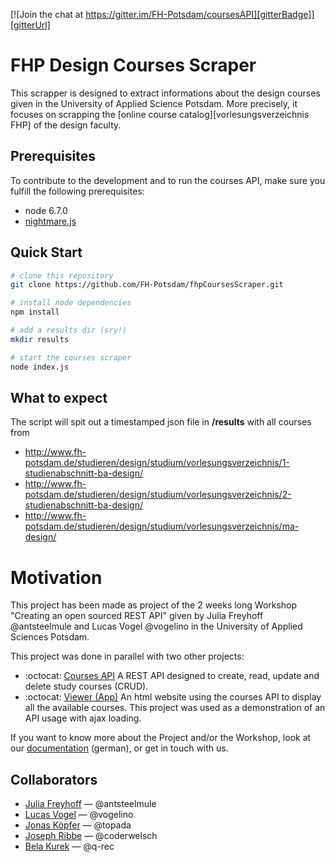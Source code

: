 [![Join the chat at https://gitter.im/FH-Potsdam/coursesAPI][gitterBadge]][gitterUrl]

# FHP Design Courses Scraper  
This scrapper is designed to extract informations about the design courses given in the University of Applied Science Potsdam. More precisely, it focuses on scrapping the [online course catalog][vorlesungsverzeichnis FHP] of the design faculty.

## Prerequisites
To contribute to the development and to run the courses API, make sure you fulfill the following prerequisites:

- node 6.7.0
- [nightmare.js](https://github.com/segmentio/nightmare)

## Quick Start

```bash
# clone this repository
git clone https://github.com/FH-Potsdam/fhpCoursesScraper.git

# install node dependencies
npm install

# add a results dir (sry!)
mkdir results

# start the courses scraper
node index.js
```

## What to expect
The script will spit out a timestamped json file in **/results** with all courses from

- http://www.fh-potsdam.de/studieren/design/studium/vorlesungsverzeichnis/1-studienabschnitt-ba-design/
- http://www.fh-potsdam.de/studieren/design/studium/vorlesungsverzeichnis/2-studienabschnitt-ba-design/
- http://www.fh-potsdam.de/studieren/design/studium/vorlesungsverzeichnis/ma-design/


# Motivation
This project has been made as project of the 2 weeks long Workshop "Creating an open sourced REST API" given by Julia Freyhoff @antsteelmule and Lucas Vogel @vogelino in the University of Applied Sciences Potsdam.

This project was done in parallel with two other projects:
- :octocat: [Courses API](https://github.com/FH-Potsdam/coursesAPI)
A REST API designed to create, read, update and delete study courses (CRUD).
- :octocat: [Viewer (App)](https://github.com/FH-Potsdam/coursesViewer)
An html website using the courses API to display all the available courses. This project was used as a demonstration of an API usage with ajax loading.

If you want to know more about the Project and/or the Workshop, look at our [documentation](https://fhp.incom.org/projekt/7668) (german), or get in touch with us.

## Collaborators
- [Julia Freyhoff](https://github.com/antsteelmule) — @antsteelmule
- [Lucas Vogel](https://github.com/vogelino) — @vogelino
- [Jonas Köpfer](https://github.com/topada) — @topada
- [Joseph Ribbe](https://github.com/coderwelsch) — @coderwelsch
- [Bela Kurek](https://github.com/q-rec) — @q-rec

<!--- Links -->
[gitterBadge]: https://badges.gitter.im/Join%20Chat.svg
[gitterUrl]:  https://gitter.im/FH-Potsdam/coursesAPI?utm_source=badge&utm_medium=badge&utm_campaign=pr-badge&utm_content=badge

[vorlesungsverzeichnisFHP]: https://www.fh-potsdam.de/studieren/design/studium/vorlesungsverzeichnis
